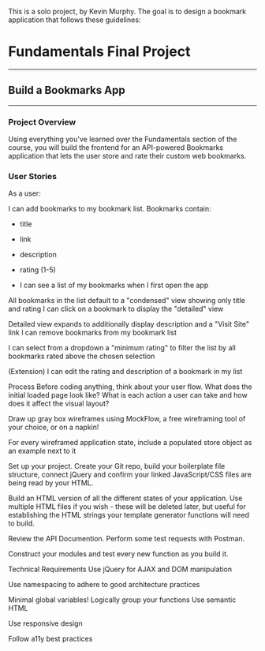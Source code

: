 This is a solo project, by Kevin Murphy. The goal is to design a bookmark application that follows these guidelines:

# Fundamentals Final Project
---
## Build a Bookmarks App
---
### Project Overview
Using everything you've learned over the Fundamentals section of the course, you will build the frontend for an API-powered Bookmarks application that lets the user store and rate their custom web bookmarks.

### User Stories
As a user:

I can add bookmarks to my bookmark list. Bookmarks contain:

* title
* link
* description
* rating (1-5)

* I can see a list of my bookmarks when I first open the app

All bookmarks in the list default to a "condensed" view showing only title and rating
I can click on a bookmark to display the "detailed" view

Detailed view expands to additionally display description and a "Visit Site" link
I can remove bookmarks from my bookmark list

I can select from a dropdown a "minimum rating" to filter the list by all bookmarks rated above the chosen selection

(Extension) I can edit the rating and description of a bookmark in my list

Process
Before coding anything, think about your user flow. What does the initial loaded page look like? What is each action a user can take and how does it affect the visual layout?

Draw up gray box wireframes using MockFlow, a free wireframing tool of your choice, or on a napkin!

For every wireframed application state, include a populated store object as an example next to it

Set up your project. Create your Git repo, build your boilerplate file structure, connect jQuery and confirm your linked JavaScript/CSS files are being read by your HTML.

Build an HTML version of all the different states of your application. Use multiple HTML files if you wish - these will be deleted later, but useful for establishing the HTML strings your template generator functions will need to build.

Review the API Documention. Perform some test requests with Postman.

Construct your modules and test every new function as you build it.

Technical Requirements
Use jQuery for AJAX and DOM manipulation

Use namespacing to adhere to good architecture practices

Minimal global variables!
Logically group your functions
Use semantic HTML

Use responsive design

Follow a11y best practices